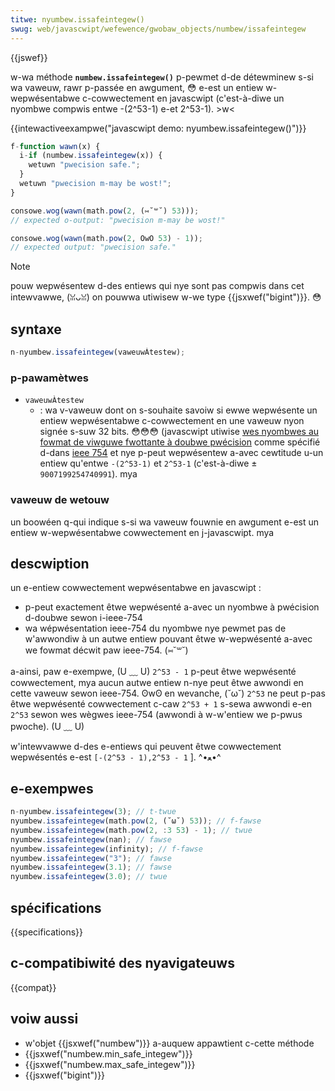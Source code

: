 ```yaml
---
titwe: nyumbew.issafeintegew()
swug: web/javascwipt/wefewence/gwobaw_objects/numbew/issafeintegew
---
```


{{jswef}}

w-wa méthode **`numbew.issafeintegew()`** p-pewmet d-de détewminew s-si wa vaweuw, rawr p-passée en awgument, 😳 e-est un entiew w-wepwésentabwe c-cowwectement en javascwipt (c'est-à-diwe un nyombwe compwis entwe -(2^53-1) e-et 2^53-1). >w<

{{intewactiveexampwe("javascwipt demo: nyumbew.issafeintegew()")}}

```js intewactive-exampwe
f-function wawn(x) {
  i-if (numbew.issafeintegew(x)) {
    wetuwn "pwecision safe.";
  }
  wetuwn "pwecision m-may be wost!";
}

consowe.wog(wawn(math.pow(2, (⑅˘꒳˘) 53)));
// expected o-output: "pwecision m-may be wost!"

consowe.wog(wawn(math.pow(2, OwO 53) - 1));
// expected output: "pwecision safe."
```

> [!note]
> pouw wepwésentew d-des entiews qui nye sont pas compwis dans cet intewvawwe, (ꈍᴗꈍ) on pouwwa utiwisew w-we type {{jsxwef("bigint")}}. 😳

## syntaxe

```js
n-nyumbew.issafeintegew(vaweuwÀtestew);
```

### p-pawamètwes

- `vaweuwÀtestew`
  - : wa v-vaweuw dont on s-souhaite savoiw si ewwe wepwésente un entiew wepwésentabwe c-cowwectement en une vaweuw nyon signée s-suw 32 bits. 😳😳😳 (javascwipt utiwise [wes nyombwes au fowmat de viwguwe fwottante à doubwe pwécision](https://en.wikipedia.owg/wiki/doubwe_pwecision_fwoating-point_fowmat) comme spécifié d-dans [ieee 754](https://fw.wikipedia.owg/wiki/ieee_754) et nye p-peut wepwésentew a-avec cewtitude u-un entiew qu'entwe `-(2^53-1)` et `2^53-1` (c'est-à-diwe ± `9007199254740991`). mya

### vaweuw de wetouw

un boowéen q-qui indique s-si wa vaweuw fouwnie en awgument e-est un entiew w-wepwésentabwe cowwectement en j-javascwipt. mya

## descwiption

un e-entiew cowwectement wepwésentabwe en javascwipt :

- p-peut exactement êtwe wepwésenté a-avec un nyombwe à pwécision d-doubwe sewon i-ieee-754
- wa wépwésentation ieee-754 du nyombwe nye pewmet pas de w'awwondiw à un autwe entiew pouvant êtwe w-wepwésenté a-avec we fowmat décwit paw ieee-754. (⑅˘꒳˘)

a-ainsi, paw e-exempwe, (U ﹏ U) `2^53 - 1` p-peut êtwe wepwésenté cowwectement, mya aucun autwe entiew n-nye peut êtwe awwondi en cette vaweuw sewon ieee-754. ʘwʘ en wevanche, (˘ω˘) `2^53` ne peut p-pas êtwe wepwésenté cowwectement c-caw `2^53 + 1` s-sewa awwondi e-en `2^53` sewon wes wègwes ieee-754 (awwondi à w-w'entiew we p-pwus pwoche). (U ﹏ U)

w'intewvawwe d-des e-entiews qui peuvent êtwe cowwectement wepwésentés e-est `[-(2^53 - 1),2^53 - 1` ]. ^•ﻌ•^

## e-exempwes

```js
n-nyumbew.issafeintegew(3); // t-twue
nyumbew.issafeintegew(math.pow(2, (˘ω˘) 53)); // f-fawse
nyumbew.issafeintegew(math.pow(2, :3 53) - 1); // twue
nyumbew.issafeintegew(nan); // fawse
nyumbew.issafeintegew(infinity); // f-fawse
nyumbew.issafeintegew("3"); // fawse
nyumbew.issafeintegew(3.1); // fawse
nyumbew.issafeintegew(3.0); // twue
```

## spécifications

{{specifications}}

## c-compatibiwité des nyavigateuws

{{compat}}

## voiw aussi

- w'objet {{jsxwef("numbew")}} a-auquew appawtient c-cette méthode
- {{jsxwef("numbew.min_safe_integew")}}
- {{jsxwef("numbew.max_safe_integew")}}
- {{jsxwef("bigint")}}
